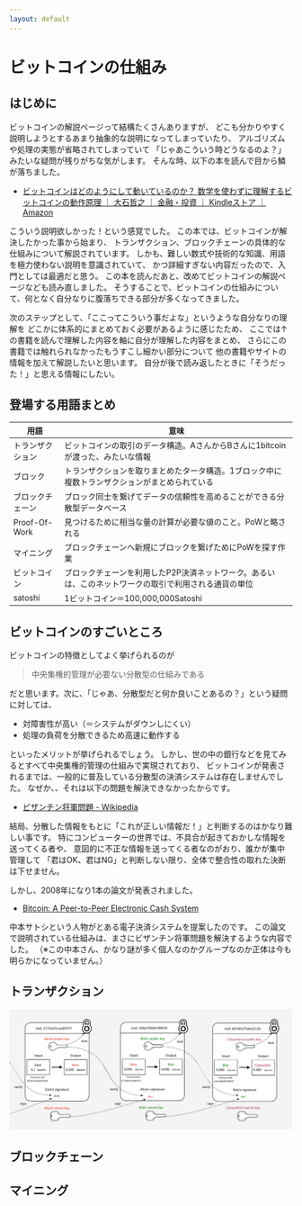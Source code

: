 ```yaml
---
layout: default
---
```


# ビットコインの仕組み

## はじめに

ビットコインの解説ページって結構たくさんありますが、
どこも分かりやすく説明しようとするあまり抽象的な説明になってしまっていたり、
アルゴリズムや処理の実態が省略されてしまっていて
「じゃあこういう時どうなるのよ？」みたいな疑問が残りがちな気がします。
そんな時、以下の本を読んで目から鱗が落ちました。

 - [ビットコインはどのようにして動いているのか？ 数学を使わずに理解するビットコインの動作原理 ｜ 大石哲之 ｜ 金融・投資 ｜ Kindleストア ｜ Amazon](https://www.amazon.co.jp/%E3%83%93%E3%83%83%E3%83%88%E3%82%B3%E3%82%A4%E3%83%B3%E3%81%AF%E3%81%A9%E3%81%AE%E3%82%88%E3%81%86%E3%81%AB%E3%81%97%E3%81%A6%E5%8B%95%E3%81%84%E3%81%A6%E3%81%84%E3%82%8B%E3%81%AE%E3%81%8B%EF%BC%9F-%E6%95%B0%E5%AD%A6%E3%82%92%E4%BD%BF%E3%82%8F%E3%81%9A%E3%81%AB%E7%90%86%E8%A7%A3%E3%81%99%E3%82%8B%E3%83%93%E3%83%83%E3%83%88%E3%82%B3%E3%82%A4%E3%83%B3%E3%81%AE%E5%8B%95%E4%BD%9C%E5%8E%9F%E7%90%86-%E5%A4%A7%E7%9F%B3%E5%93%B2%E4%B9%8B-ebook/dp/B00IXF2SVS)

こういう説明欲しかった！という感覚でした。
この本では、ビットコインが解決したかった事から始まり、
トランザクション、ブロックチェーンの具体的な仕組みについて解説されています。
しかも、難しい数式や技術的な知識、用語を極力使わない説明を意識されていて、
かつ詳細すぎない内容だったので、入門としては最適だと思う。
この本を読んだあと、改めてビットコインの解説ページなども読み直しました。
そうすることで、ビットコインの仕組みについて、何となく自分なりに腹落ちできる部分が多くなってきました。

次のステップとして、「ここってこういう事だよな」というような自分なりの理解を
どこかに体系的にまとめておく必要があるように感じたため、
ここでは↑の書籍を読んで理解した内容を軸に自分が理解した内容をまとめ、
さらにこの書籍では触れられなかったもうすこし細かい部分について
他の書籍やサイトの情報を加えて解説したいと思います。
自分が後で読み返したときに「そうだった！」と思える情報にしたい。

## 登場する用語まとめ

| 用語 | 意味 |
|---|----|
|トランザクション|ビットコインの取引のデータ構造。AさんからBさんに1bitcoinが渡った、みたいな情報|
|ブロック|トランザクションを取りまとめたタータ構造。1ブロック中に複数トランザクションがまとめられている|
|ブロックチェーン|ブロック同士を繋げてデータの信頼性を高めることができる分散型データベース|
|Proof-Of-Work|見つけるために相当な量の計算が必要な値のこと。PoWと略される|
|マイニング|ブロックチェーンへ新規にブロックを繋げためにPoWを探す作業|
|ビットコイン|ブロックチェーンを利用したP2P決済ネットワーク。あるいは、このネットワークの取引で利用される通貨の単位|
|satoshi|1ビットコイン＝100,000,000Satoshi|


## ビットコインのすごいところ

ビットコインの特徴としてよく挙げられるのが

> 中央集権的管理が必要ない分散型の仕組みである

だと思います。次に、「じゃあ、分散型だと何か良いことあるの？」という疑問に対しては、

 - 対障害性が高い（＝システムがダウンしにくい）
 - 処理の負荷を分散できるため高速に動作する

といったメリットが挙げられるでしょう。
しかし、世の中の銀行などを見てみるとすべて中央集権的管理の仕組みで実現されており、
ビットコインが発表されるまでは、一般的に普及している分散型の決済システムは存在しませんでした。
なぜか、、それは以下の問題を解決できなかったからです。

 - [ビザンチン将軍問題 - Wikipedia](https://ja.wikipedia.org/wiki/%E3%83%93%E3%82%B6%E3%83%B3%E3%83%81%E3%83%B3%E5%B0%86%E8%BB%8D%E5%95%8F%E9%A1%8C)

結局、分散した情報をもとに「これが正しい情報だ！」と判断するのはかなり難しい事です。
特にコンピューターの世界では、不具合が起きておかしな情報を送ってくる者や、
意図的に不正な情報を送ってくる者なのがおり、誰かが集中管理して
「君はOK、君はNG」と判断しない限り、全体で整合性の取れた決断は下せません。

しかし、2008年になり1本の論文が発表されました。

 - [Bitcoin: A Peer-to-Peer Electronic Cash System](https://bitcoin.org/bitcoin.pdf)

中本サトシという人物がとある電子決済システムを提案したのです。
この論文で説明されている仕組みは、まさにビザンチン将軍問題を解決するような内容でした。
（※この中本さん、かなり謎が多く個人なのかグループなのか正体は今も明らかになっていません。）




## トランザクション

![トランザクションのデータ構造](../resources/img/bitcoin_transaction.svg)

## ブロックチェーン

## マイニング


